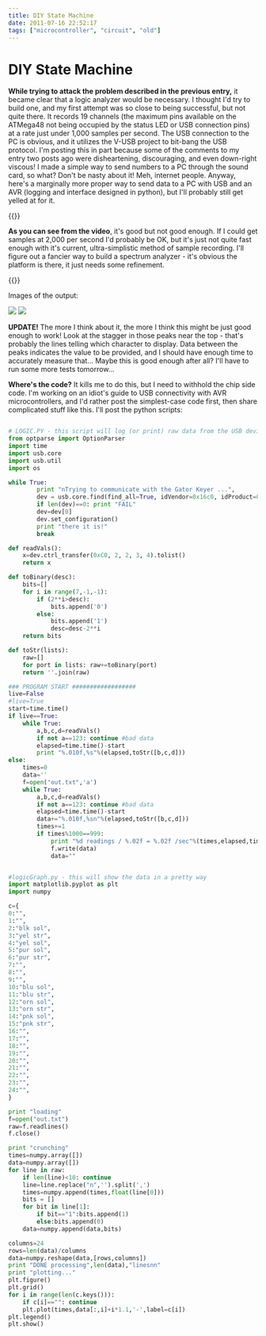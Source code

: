 ```yaml
---
title: DIY State Machine
date: 2011-07-16 22:52:17
tags: ["microcontroller", "circuit", "old"]
---
```


# DIY State Machine

__While trying to attack the problem described in the previous entry,__ it became clear that a logic analyzer would be necessary.  I thought I'd try to build one, and my first attempt was so close to being successful, but not quite there.  It records 19 channels (the maximum pins available on the ATMega48 not being occupied by the status LED or USB connection pins) at a rate just under 1,000 samples per second. The USB connection to the PC is obvious, and it utilizes the V-USB project to bit-bang the USB protocol. I'm posting this in part because some of the comments to my entry two posts ago were disheartening, discouraging, and even down-right viscous!  I made a simple way to send numbers to a PC through the sound card, so what? Don't be nasty about it!  Meh, internet people.  Anyway, here's a marginally more proper way to send data to a PC with USB and an AVR (logging and interface designed in python), but I'll probably still get yelled at for it.

{{<youtube TEHF6b5bqj8>}}

__As you can see from the video__, it's good but not good enough. If I could get samples at 2,000 per second I'd probably be OK, but it's just not quite fast enough with it's current, ultra-simplistic method of sample recording. I'll figure out a fancier way to build a spectrum analyzer - it's obvious the platform is there, it just needs some refinement.

{{<youtube chyJ3Fw0mPc>}}

Images of the output:

<div class="text-center img-border">

![](https://swharden.com/static/2011/07/16/diy-logic-analyzer-1.png)
![](https://swharden.com/static/2011/07/16/diy-logic-analyzer-2.png)

</div>

__UPDATE!__ The more I think about it, the more I think this might be just good enough to work!  Look at the stagger in those peaks near the top - that's probably the lines telling which character to display. Data between the peaks indicates the value to be provided, and I should have enough time to accurately measure that... Maybe this is good enough after all? I'll have to run some more tests tomorrow...

__Where's the code?__ It kills me to do this, but I need to withhold the chip side code. I'm working on an idiot's guide to USB connectivity with AVR microcontrollers, and I'd rather post the simplest-case code first, then share complicated stuff like this.  I'll post the python scripts:

```python

# LOGIC.PY - this script will log (or print) raw data from the USB device
from optparse import OptionParser
import time
import usb.core
import usb.util
import os

while True:
        print "nTrying to communicate with the Gator Keyer ...",
        dev = usb.core.find(find_all=True, idVendor=0x16c0, idProduct=0x5dc)
        if len(dev)==0: print "FAIL"
        dev=dev[0]
        dev.set_configuration()
        print "there it is!"
        break

def readVals():
    x=dev.ctrl_transfer(0xC0, 2, 2, 3, 4).tolist()
    return x

def toBinary(desc):
    bits=[]
    for i in range(7,-1,-1):
        if (2**i>desc):
            bits.append('0')
        else:
            bits.append('1')
            desc=desc-2**i
    return bits

def toStr(lists):
    raw=[]
    for port in lists: raw+=toBinary(port)
    return ''.join(raw)

### PROGRAM START ##################
live=False
#live=True
start=time.time()
if live==True:
    while True:
        a,b,c,d=readVals()
        if not a==123: continue #bad data
        elapsed=time.time()-start
        print "%.010f,%s"%(elapsed,toStr([b,c,d]))
else:
    times=0
    data=''
    f=open("out.txt",'a')
    while True:
        a,b,c,d=readVals()
        if not a==123: continue #bad data
        elapsed=time.time()-start
        data+="%.010f,%sn"%(elapsed,toStr([b,c,d]))
        times+=1
        if times%1000==999:
            print "%d readings / %.02f = %.02f /sec"%(times,elapsed,times/elapsed)
            f.write(data)
            data=""

```

```python

#logicGraph.py - this will show the data in a pretty way
import matplotlib.pyplot as plt
import numpy

c={
0:"",
1:"",
2:"blk sol",
3:"yel str",
4:"yel sol",
5:"pur sol",
6:"pur str",
7:"",
8:"",
9:"",
10:"blu sol",
11:"blu str",
12:"orn sol",
13:"orn str",
14:"pnk sol",
15:"pnk str",
16:"",
17:"",
18:"",
19:"",
20:"",
21:"",
22:"",
23:"",
24:"",
}

print "loading"
f=open("out.txt")
raw=f.readlines()
f.close()

print "crunching"
times=numpy.array([])
data=numpy.array([])
for line in raw:
    if len(line)<10: continue
    line=line.replace("n",'').split(',')
    times=numpy.append(times,float(line[0]))
    bits = []
    for bit in line[1]:
        if bit=="1":bits.append(1)
        else:bits.append(0)
    data=numpy.append(data,bits)

columns=24
rows=len(data)/columns
data=numpy.reshape(data,[rows,columns])
print "DONE processing",len(data),"linesnn"
print "plotting..."
plt.figure()
plt.grid()
for i in range(len(c.keys())):
    if c[i]=="": continue
    plt.plot(times,data[:,i]+i*1.1,'-',label=c[i])
plt.legend()
plt.show()
```